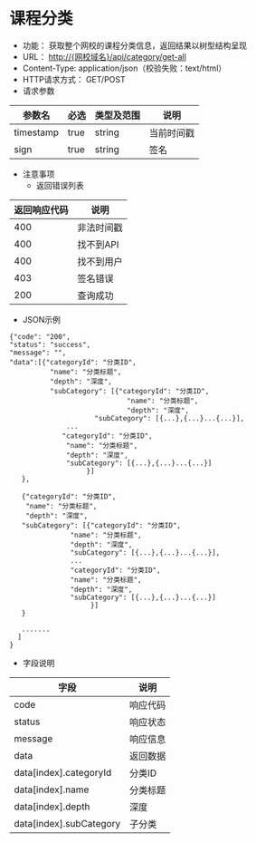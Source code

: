# 课程分类

* 功能： 获取整个网校的课程分类信息，返回结果以树型结构呈现
* URL： [http://{网校域名}/api/category/get-all](http://{网校域名}/api/category/get-all)
* Content-Type: application/json（校验失败：text/html）
* HTTP请求方式： GET/POST
* 请求参数

| 参数名 | 必选 | 类型及范围 | 说明 |
| --- | --- | --- | --- |
| timestamp | true | string | 当前时间戳 |
| sign | true | string | 签名 |

* 注意事项
  * 返回错误列表

| 返回响应代码 | 说明 |
| --- | --- |
| 400 | 非法时间戳 |
| 400 | 找不到API |
| 400 | 找不到用户 |
| 403 | 签名错误 |
| 200 | 查询成功 |

* JSON示例

```
{"code": "200",
"status": "success",
"message": "",
"data":[{"categoryId": "分类ID",
          "name": "分类标题",
          "depth": "深度",
          "subCategory": [{"categoryId": "分类ID",
                             "name": "分类标题",
                             "depth": "深度",
                     "subCategory": [{...},{...}...{...}],
              ...
             "categoryId": "分类ID",
              "name": "分类标题",
              "depth": "深度",
              "subCategory": [{...},{...}...{...}]
                   }]
   },

   {"categoryId": "分类ID",
    "name": "分类标题",
    "depth": "深度",
   "subCategory": [{"categoryId": "分类ID",
               "name": "分类标题",
               "depth": "深度",
               "subCategory": [{...},{...}...{...}],
               ...
               "categoryId": "分类ID",
               "name": "分类标题",
               "depth": "深度",
               "subCategory": [{...},{...}...{...}]
                    }]
   }

   .......
  ]
}
```

* 字段说明

| 字段 | 说明 |
| --- | --- |
| code | 响应代码 |
| status | 响应状态 |
| message | 响应信息 |
| data | 返回数据 |
| data\[index\].categoryId | 分类ID |
| data\[index\].name | 分类标题 |
| data\[index\].depth | 深度 |
| data\[index\].subCategory | 子分类 |



